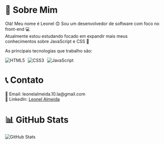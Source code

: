 <strong><h1>🚀 Sobre Mim</h1></strong>
Olá! Meu nome é Leonel 😊 Sou um desenvolvedor de software com foco no front-end 💻
<br>
Atualmente estou estudando focado em expandir mais meus conhecimentos sobre JavaScript e CSS 🧠

As principais tecnologias que trabalho são:

<div style="display: flex; flex-wrap: wrap; gap: 10px;"> <img src="https://img.shields.io/badge/HTML5-E34F26?style=for-the-badge&logo=html5&logoColor=white" alt="HTML5"> <img src="https://img.shields.io/badge/CSS3-1572B6?style=for-the-badge&logo=css3&logoColor=white" alt="CSS3"> <img src="https://img.shields.io/badge/JavaScript-F7DF1E?style=for-the-badge&logo=javascript&logoColor=black" alt="JavaScript"> <!-- Adicione mais badges conforme necessário --> </div>

<h1>📞 Contato</h1>
📧 Email: leonelalmeida.10.la@gmail.com
<br>
💼 LinkedIn: <a href= "https://www.linkedin.com/in/leonel-almeida-240228229/">Leonel Almeida</a>
<br>
<h1>📊 GitHub Stats</h1>
<p>
  <img src="https://github-readme-stats.vercel.app/api?username=leonel-p-a&show_icons=true&theme=radical" alt="GitHub Stats"/>
</p>
